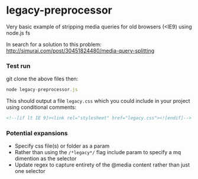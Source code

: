 legacy-preprocessor
===================

Very basic example of stripping media queries for old browsers (<IE9) using node.js fs

In search for a solution to this problem: http://simurai.com/post/30451824480/media-query-splitting

### Test run
git clone the above files then:
```js
node legacy-preprocessor.js
```

This should output a file ```legacy.css``` which you could include in your project using conditional comments:
```html
<!--[if lt IE 9]><link rel="stylesheet" href="legacy.css"><![endif]-->
```

### Potential expansions
* Specify css file(s) or folder as a param
* Rather than using the ```/*legacy*/``` flag include param to specify a mq dimention as the selector
* Update regex to capture entirety of the @media content rather than just one selector
